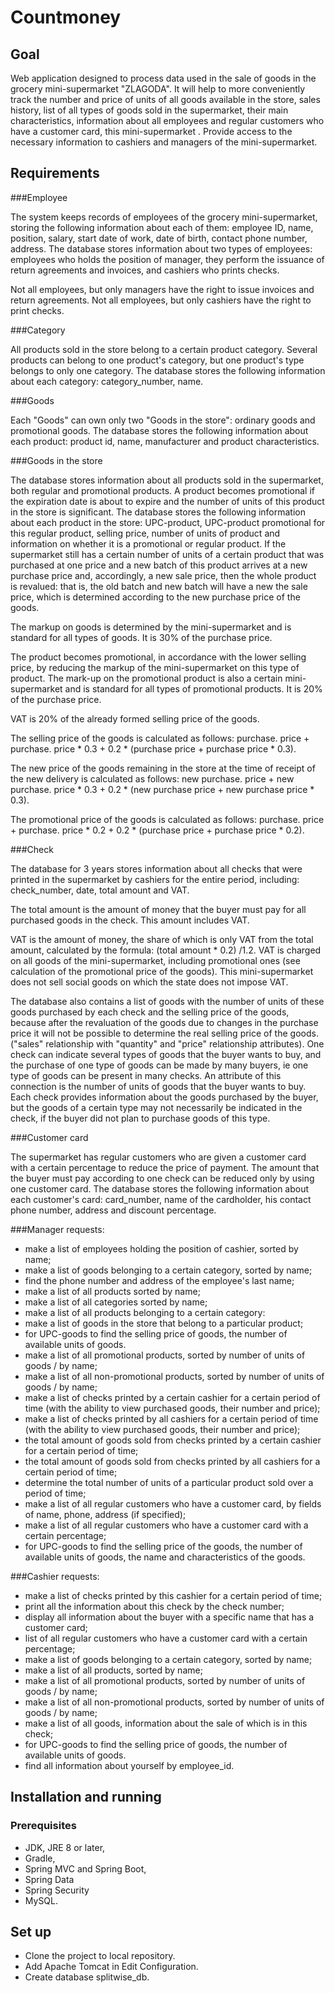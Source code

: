 # Countmoney

## Goal
Web application designed to process data used in the sale of goods in the grocery mini-supermarket "ZLAGODA". It will 
help to more conveniently track the number and price of units of all goods available in the store, sales history, list 
of all types of goods sold in the supermarket, their main characteristics, information about all employees and regular 
customers who have a customer card, this mini-supermarket . Provide access to the necessary information to cashiers and
managers of the mini-supermarket.

## Requirements

###Employee

The system keeps records of employees of the grocery mini-supermarket, storing the following information about each of them: employee ID, name, position, salary, start date of work, date of birth, contact phone number, address. The database stores information about two types of employees: employees who holds the position of manager, they perform the issuance of return agreements and invoices, and cashiers who prints checks.

Not all employees, but only managers have the right to issue invoices and return agreements.
Not all employees, but only cashiers have the right to print checks.

###Category

All products sold in the store belong to a certain product category. Several products can belong to one product's category, but one product's type belongs to only one category. The database stores the following information about each category: category_number, name.

###Goods

Each "Goods" can own only two "Goods in the store": ordinary goods and promotional goods.
The database stores the following information about each product: product id, name, manufacturer and product characteristics.

###Goods in the store

The database stores information about all products sold in the supermarket, both regular and promotional products. A product becomes promotional if the expiration date is about to expire and the number of units of this product in the store is significant. The database stores the following information about each product in the store: UPC-product, UPC-product promotional for this regular product, selling price, number of units of product and information on whether it is a promotional or regular product.
If the supermarket still has a certain number of units of a certain product that was purchased at one price and a new batch of this product arrives at a new purchase price and, accordingly, a new sale price, then the whole product is revalued: that is, the old batch and new batch will have a new the sale price, which is determined according to the new purchase price of the goods.

The markup on goods is determined by the mini-supermarket and is standard for all types of goods. It is 30% of the purchase price.

The product becomes promotional, in accordance with the lower selling price, by reducing the markup of the mini-supermarket on this type of product. The mark-up on the promotional product is also a certain mini-supermarket and is standard for all types of promotional products. It is 20% of the purchase price.

VAT is 20% of the already formed selling price of the goods.

The selling price of the goods is calculated as follows:
purchase. price + purchase. price * 0.3 + 0.2 * (purchase price + purchase price * 0.3).

The new price of the goods remaining in the store at the time of receipt of the new delivery is calculated as follows:
new purchase. price + new purchase. price * 0.3 + 0.2 * (new purchase price + new purchase price * 0.3).

The promotional price of the goods is calculated as follows:
purchase. price + purchase. price * 0.2 + 0.2 * (purchase price + purchase price * 0.2).

###Check

The database for 3 years stores information about all checks that were printed in the supermarket by cashiers for the entire period, including: check_number, date, total amount and VAT.

The total amount is the amount of money that the buyer must pay for all purchased goods in the check. This amount includes VAT.

VAT is the amount of money, the share of which is only VAT from the total amount, calculated by the formula: (total amount * 0.2) /1.2.
VAT is charged on all goods of the mini-supermarket, including promotional ones (see calculation of the promotional price of the goods).
 This mini-supermarket does not sell social goods on which the state does not impose VAT.

The database also contains a list of goods with the number of units of these goods purchased by each check and the selling price of the goods, because after the revaluation of the goods due to changes in the purchase price it will not be possible to determine the real selling price of the goods. ("sales" relationship with "quantity" and "price" relationship attributes).
One check can indicate several types of goods that the buyer wants to buy, and the purchase of one type of goods can be made by many buyers, ie one type of goods can be present in many checks. An attribute of this connection is the number of units of goods that the buyer wants to buy. Each check provides information about the goods purchased by the buyer, but the goods of a certain type may not necessarily be indicated in the check, if the buyer did not plan to purchase goods of this type.

###Customer card

The supermarket has regular customers who are given a customer card with a certain percentage to reduce the price of payment. The amount that the buyer must pay according to one check can be reduced only by using one customer card.
 The database stores the following information about each customer's card: card_number, name of the cardholder, his contact phone number, address and discount percentage.

###Manager requests:

- make a list of employees holding the position of cashier, sorted by name;
- make a list of goods belonging to a certain category, sorted by name;
- find the phone number and address of the employee's last name;
- make a list of all products sorted by name;
- make a list of all categories sorted by name;
- make a list of all products belonging to a certain category:
- make a list of goods in the store that belong to a particular product;
- for UPC-goods to find the selling price of goods, the number of available units of goods.
- make a list of all promotional products, sorted by number of units of goods / by name;
- make a list of all non-promotional products, sorted by number of units of goods / by name;
- make a list of checks printed by a certain cashier for a certain period of time (with the ability to view purchased goods, their number and price);
- make a list of checks printed by all cashiers for a certain period of time (with the ability to view purchased goods, their number and price);
- the total amount of goods sold from checks printed by a certain cashier for a certain period of time;
- the total amount of goods sold from checks printed by all cashiers for a certain period of time;
- determine the total number of units of a particular product sold over a period of time;
- make a list of all regular customers who have a customer card, by fields of name, phone, address (if specified);
- make a list of all regular customers who have a customer card with a certain percentage;
- for UPC-goods to find the selling price of the goods, the number of available units of goods, the name and characteristics of the goods.

###Cashier requests:

- make a list of checks printed by this cashier for a certain period of time;
- print all the information about this check by the check number;
- display all information about the buyer with a specific name that has a customer card;
- list of all regular customers who have a customer card with a certain percentage;
- make a list of goods belonging to a certain category, sorted by name;
- make a list of all products, sorted by name;
- make a list of all promotional products, sorted by number of units of goods / by name;
- make a list of all non-promotional products, sorted by number of units of goods / by name;
- make a list of all goods, information about the sale of which is in this check;
- for UPC-goods to find the selling price of goods, the number of available units of goods.
- find all information about yourself by employee_id.

## Installation and running

### Prerequisites
- JDK, JRE 8 or later,
- Gradle,
- Spring MVC and Spring Boot,
- Spring Data
- Spring Security
- MySQL.

## Set up
- Clone the project to local repository.
- Add Apache Tomcat in Edit Configuration.
- Create database splitwise_db.


